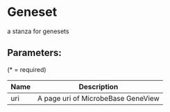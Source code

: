 Geneset
=======

a stanza for genesets

## Parameters:

(* = required)

| Name | Description                         |
|------|-------------------------------------|
| uri  | A page uri of MicrobeBase GeneView  |
